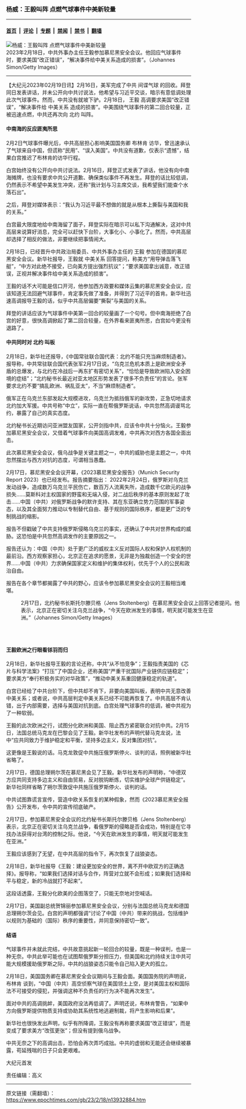 ### 杨威：王毅叫阵 点燃气球事件中美新较量

---

#### [首页](../../../..?n13932884) &nbsp;|&nbsp; [评论](../../../../../epoch-comment?n13932884) &nbsp;|&nbsp; [专题](../../../../../epoch-special?n13932884) &nbsp;|&nbsp; [禁闻](../../../../../epoch-news?n13932884) &nbsp;|&nbsp; [禁书](../../../../../books?n13932884) &nbsp;|&nbsp; [翻墙](https://github.com/gfw-breaker/nogfw/blob/master/README.md?n13932884)


<div><img alt="杨威：王毅叫阵 点燃气球事件中美新较量" class="attachment-djy_600_400 size-djy_600_400 wp-post-image" src="https://i.epochtimes.com/assets/uploads/2023/02/id13932979-GettyImages-1247245979-600x400.jpg"/>
<div class="caption">
 2023年2月18日，中共外事办主任王毅参加慕尼黑安全会议。他回应气球事件时，要求美国“改正错误”，“解决事件给中美关系造成的损害”。（Johannes Simon/Getty Images）
</div></div><hr/><div class="post_content" id="artbody" itemprop="articleBody">
 <!-- article content begin -->
 <p>
  【大纪元2023年02月19日讯】2月16日，美军完成了中共
  <ok href="https://www.epochtimes.com/gb/tag/%E9%97%B4%E8%B0%8D%E6%B0%94%E7%90%83.html">
   间谍气球
  </ok>
  的回收。拜登同日发表讲话，并未公开向中共讨说法，他希望与习近平交谈，暗示有意低调处理此次气球事件。然而，中共没有就坡下驴。2月18日，
  <ok href="https://www.epochtimes.com/gb/tag/%E7%8E%8B%E6%AF%85.html">
   王毅
  </ok>
  高调要求美国“改正错误”，“解决事件给
  <ok href="https://www.epochtimes.com/gb/tag/%E4%B8%AD%E7%BE%8E%E5%85%B3%E7%B3%BB.html">
   中美关系
  </ok>
  造成的损害”。中美围绕气球事件的第二回合较量，正被迅速点燃，中共还再次向
  <ok href="https://www.epochtimes.com/gb/tag/%E5%8C%97%E7%BA%A6.html">
   北约
  </ok>
  叫阵。
 </p>
 <h4>
  中南海的反应匪夷所思
 </h4>
 <p>
  2月2日气球事件曝光后，中共高层担心影响美国国务卿
  <ok href="https://www.epochtimes.com/gb/tag/%E5%B8%83%E6%9E%97%E8%82%AF.html">
   布林肯
  </ok>
  访华，曾迅速承认了气球来自中国，但谎称“民用”、“误入美国”。中共没有道歉，仅表示“遗憾”，结果白宫推迟了布林肯的访华行程。
 </p>
 <p>
  白宫始终没有公开向中共讨说法。2月16日，拜登正式发表了讲话，他没有向中南海摊牌，也没有要求中共公开道歉、确保类似事件不再发生。拜登的话比较低调，仍然表示不希望中美发生冲突，还称“我计划与习主席交谈，我希望我们能查个水落石出”。
 </p>
 <p>
  之后，拜登对媒体表示：“我认为习近平最不想做的就是从根本上撕裂与美国和我的关系。”
 </p>
 <p>
  白宫最大限度地给中南海留了面子，拜登实际在暗示可以私下沟通解决，这对中共高层来说算好消息，完全可以赶快下台阶，大事化小、小事化了。然而，中共高层却选择了相反的做法，非要继续把事情闹大。
 </p>
 <p>
  2月18日，已经晋升中共政治局委员、中共外事办主任的
  <ok href="https://www.epochtimes.com/gb/tag/%E7%8E%8B%E6%AF%85.html">
   王毅
  </ok>
  参加在德国的慕尼黑安全会议。新华社报导，王毅就
  <ok href="https://www.epochtimes.com/gb/tag/%E4%B8%AD%E7%BE%8E%E5%85%B3%E7%B3%BB.html">
   中美关系
  </ok>
  回答提问，称美方“用导弹击落飞艇”，“中方对此绝不接受，已向美方提出强烈抗议”；“要求美国拿出诚意，改正错误，正视并解决事件给中美关系造成的损害”。
 </p>
 <p>
  王毅的话不大可能是信口开河，他参加西方政要和媒体云集的慕尼黑安全会议，应该知道无法回避气球事件，肯定事先做了准备，并得到了习近平的首肯。新华社迅速高调报导王毅的话，似乎中共高层偏要“撕裂”与美国的关系。
 </p>
 <p>
  拜登的讲话应该为气球事件中美第一回合的较量画了一个句号。但中南海拒绝了白宫的好意，很快高调掀起了第二回合较量，在外界看来匪夷所思，白宫如今更没有退路了。
 </p>
 <h4>
  中共同时对
  <ok href="https://www.epochtimes.com/gb/tag/%E5%8C%97%E7%BA%A6.html">
   北约
  </ok>
  叫板
 </h4>
 <p>
  2月18日，新华社还报导，《中国常驻联合国代表：北约不能只充当麻烦制造者》。报导称，中共常驻联合国代表张军2月17日说，“乌克兰危机本质上是欧洲安全矛盾的总爆发，与北约在冷战后一再东扩有密切关系”，“恰恰是导致欧洲陷入安全困境的症结”；“北约秘书长最近对亚太地区形势发表了很多不负责任”的言论。张军要求北约不要“搞乱欧洲、祸乱亚太”，不当“麻烦制造者”。
 </p>
 <p>
  俄军正在乌克兰东部发起大规模进攻，乌克兰为抵挡俄军的新攻势，正急切地请求北约加大军援。中共号称“中立”，实际一直在帮俄罗斯说话，中共忽然高调谩骂北约，暴露了自己的真实态度。
 </p>
 <p>
  北约秘书长近期访问亚洲盟友国家，公开剑指中共，应该令中共十分恼火。王毅参加慕尼黑安全会议，又借着气球事件向美国高调发难，中共再次对西方各国全面出击。
 </p>
 <p>
  此次慕尼黑安全会议，俄乌战争是关键主题之一，中共的威胁也是主题之一，中共忽然摆出与西方对抗的态度，可谓相当愚蠢。
 </p>
 <p>
  2月17日，慕尼黑安全会议开幕，《2023慕尼黑安全报告》（Munich Security Report 2023）也已经发布。报告摘要指出： 2022年2月24日，俄罗斯对乌克兰发动战争，造成数万乌克兰平民伤亡，数百万人流离失所，造成数千亿欧元的战争损失……莫斯科对主权国家的野蛮和无端入侵，对二战后秩序的基本原则发起了攻击……中国（中共）对俄罗斯战争的默许支持、其在东亚确立势力范围的军事姿态，以及其全面努力推动以专制替代自由、基于规则的国际秩序，都是更广泛的专制挑战的缩影。
 </p>
 <p>
  报告不但戳破了中共支持俄罗斯侵略乌克兰的事实，还确认了中共对世界构成的威胁。这恐怕是中共忽然高调发作的主要原因之一。
 </p>
 <p>
  报告还认为：中国（中共）处于更广泛的威权主义反对国际人权和保护人权机制的最前沿。西方观察家担心，北京正在追求的愿景，无非是为独裁创造一个安全的世界……中国（中共）力求确保国家定义和维护的集体权利，优先于个人的公民和政治自由。
 </p>
 <p>
  报告在各个章节都揭露了中共的野心，应该令参加慕尼黑安全会议的王毅相当难堪。
 </p>
 <figure aria-describedby="caption-attachment-13932988" class="wp-caption aligncenter" id="attachment_13932988" style="width: 600px">
  <ok href="https://i.epochtimes.com/assets/uploads/2023/02/id13932988-GettyImages-1467139231.jpg" target="_blank">
   <img alt="" class="size-large wp-image-13932988" src="https://i.epochtimes.com/assets/uploads/2023/02/id13932988-GettyImages-1467139231-600x400.jpg"/>
  </ok>
  <br/><figcaption class="wp-caption-text" id="caption-attachment-13932988">
   2月17日，北约秘书长斯托尔滕贝格（Jens Stoltenberg）在慕尼黑安全会议上回答记者提问。他表示，北京正在密切关注乌克兰战争，“今天在欧洲发生的事情，明天就可能发生在亚洲。”（Johannes Simon/Getty Images）
  </figcaption><br/>
 </figure><br/>
 <h4>
  王毅欧洲之行眼看铩羽而归
 </h4>
 <p>
  2月18日，新华社报导王毅的言论还称，中共“从不怕竞争”；王毅指责美国的《芯片与科学法案》“打压”了中国企业，还称美国“严重干扰国际产业链供应链稳定”；要求美方“奉行积极务实的对华政策”，“推动中美关系重回健康稳定的轨道”。
 </p>
 <p>
  白宫已经给了中共台阶下，但中共却不肯下，非要向美国叫板，表明中共无意改善中美关系；或者说，中共高层判定中美关系已经不可能再恢复了。中共高层不肯认错，出于内部需要，选择与美国对抗到底。白宫处理气球事件的低调，被中共视为了一种软弱。
 </p>
 <p>
  王毅的此次欧洲之行，试图分化欧洲和美国、阻止西方紧密联合对抗中共。2月15日，法国总统马克龙在巴黎会见了王毅。新华社发布的声明代替马克龙说，法中“应共同致力于维护稳定和平衡，坚持多边主义，反对集团对抗”。
 </p>
 <p>
  这更像是王毅说的话。马克龙敦促中共施压俄罗斯停火、谈判的话，照例被新华社省略了。
 </p>
 <p>
  2月17日，德国总理朔尔茨在慕尼黑会见了王毅。新华社发布的声明称，“中德双方应共同支持多边主义和自由贸易，反对脱钩断炼，切实维护全球产供链稳定”。新华社同样省略了朔尔茨敦促中共施压俄罗斯停火、谈判的话。
 </p>
 <p>
  中共试图靠谎言宣传，营造中欧关系恢复的某种假象，然而《2023慕尼黑安全报告》公开发布，令中共的宣传彻底破产。
 </p>
 <p>
  2月17日，参加慕尼黑安全会议的北约秘书长斯托尔滕贝格（Jens Stoltenberg）表示，北京正在密切关注乌克兰战争，看俄罗斯的侵略是否会成功，特别是在它寻找办法获得对台湾的控制之际。他说，“今天在欧洲发生的事情，明天就可能发生在亚洲。”
 </p>
 <p>
  王毅应该感到了无望，在中共高层的指令下，再次恢复了战狼姿态。
 </p>
 <p>
  2月18日，新华社报导《王毅：建设更加安全的世界，离不开中欧双方的正确选择》。报导称，“如果我们选择对话与合作，阵营对立就不会形成；如果我们选择和平与稳定，新的冷战就打不起来”。
 </p>
 <p>
  这段话透露，王毅分化欧美的企图落空了，只能无奈地对空喊话。
 </p>
 <p>
  2月17日，美国副总统贺锦丽参加慕尼黑安全会议，分别与法国总统马克龙和德国总理朔尔茨会见。白宫的声明都强调“讨论了中国（中共）带来的挑战，包括维护以规则为基础的（国际）秩序的重要性，并同意保持密切一致”。
 </p>
 <h4>
  结语
 </h4>
 <p>
  气球事件并未就此完结，中共故意挑起新一轮回合的较量，既是一种误判，也是一种无奈。中共此举可能也在试图帮俄罗斯分担压力，但美国和北约持续关注中共可能大规模援助俄罗斯之际，中共的战狼姿态只能令自己陷入更大的孤立。
 </p>
 <p>
  2月18日，美国国务卿在慕尼黑安全会议期间与王毅会面。美国国务院的声明说，
  <ok href="https://www.epochtimes.com/gb/tag/%E5%B8%83%E6%9E%97%E8%82%AF.html">
   布林肯
  </ok>
  谈到，“中国（中共）高空侦察气球在美国领土上空，是对美国主权和国际法不可接受的侵犯，并强调这种不负责任的行为决不能再次发生”。
 </p>
 <p>
  面对中共的高调挑衅，美国政府没法再低调了。声明还说，布林肯警告，“如果中方向俄罗斯提供物质支持或协助其系统性地逃避制裁，将产生影响和后果”。
 </p>
 <p>
  新华社也很快发出声明，似乎有所降调，王毅没有再称要求美国“改正错误”，而是变成了要求美方“改弦更张”；但没有提到俄乌战争。
 </p>
 <p>
  中共无奈之下的高调出击，恐怕会再次弄巧成拙。中共的虚弱和无能还会继续被暴露，苟延残喘的日子只会更艰难。
 </p>
 <p>
  大纪元首发
 </p>
 <p>
  责任编辑：高义
 </p>
 <!-- article content end -->
 <div id="below_article_ad">
 </div>
</div>


---

原文链接（需翻墙）：https://www.epochtimes.com/gb/23/2/18/n13932884.htm